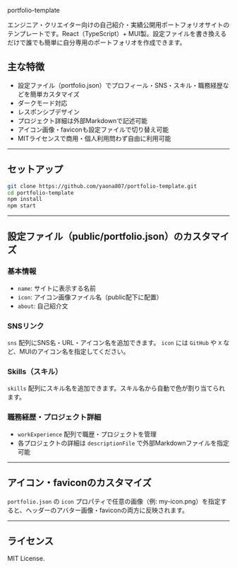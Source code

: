 portfolio-template

エンジニア・クリエイター向けの自己紹介・実績公開用ポートフォリオサイトのテンプレートです。React（TypeScript）+ MUI製。設定ファイルを書き換えるだけで誰でも簡単に自分専用のポートフォリオを作成できます。

## 主な特徴
- 設定ファイル（portfolio.json）でプロフィール・SNS・スキル・職務経歴などを簡単カスタマイズ
- ダークモード対応
- レスポンシブデザイン
- プロジェクト詳細は外部Markdownで記述可能
- アイコン画像・faviconも設定ファイルで切り替え可能
- MITライセンスで商用・個人利用問わず自由に利用可能

---

## セットアップ

```sh
git clone https://github.com/yaona807/portfolio-template.git
cd portfolio-template
npm install
npm start
```

---

## 設定ファイル（public/portfolio.json）のカスタマイズ

### 基本情報
- `name`: サイトに表示する名前
- `icon`: アイコン画像ファイル名（public配下に配置）
- `about`: 自己紹介文

### SNSリンク
`sns` 配列にSNS名・URL・アイコン名を追加できます。
`icon` には `GitHub` や `X` など、MUIのアイコン名を指定してください。

### Skills（スキル）
`skills` 配列にスキル名を追加できます。スキル名から自動で色が割り当てられます。

### 職務経歴・プロジェクト詳細
- `workExperience` 配列で職歴・プロジェクトを管理
- 各プロジェクトの詳細は `descriptionFile` で外部Markdownファイルを指定可能

---

## アイコン・faviconのカスタマイズ

`portfolio.json` の `icon` プロパティで任意の画像（例: my-icon.png）を指定すると、ヘッダーのアバター画像・faviconの両方に反映されます。

---

## ライセンス

MIT License.
